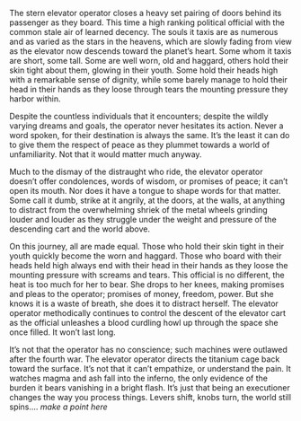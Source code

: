 The stern elevator operator closes a heavy set pairing of doors behind its passenger as they board. This time a high ranking political official with the common stale air of learned decency. The souls it taxis are as numerous and as varied as the stars in the heavens, which are slowly fading from view as the elevator now descends toward the planet’s heart. Some whom it taxis are short, some tall. Some are well worn, old and haggard, others hold their skin tight about them, glowing in their youth. Some hold their heads high with a remarkable sense of dignity, while some barely manage to hold their head in their hands as they loose through tears the mounting pressure they harbor within.

Despite the countless individuals that it encounters; despite the wildly varying dreams and goals, the operator never hesitates its action. Never a word spoken, for their destination is always the same. It’s the least it can do to give them the respect of peace as they plummet towards a world of unfamiliarity. Not that it would matter much anyway.

Much to the dismay of the distraught who ride, the elevator operator doesn’t offer condolences, words of wisdom, or promises of peace; it can’t open its mouth. Nor does it have a tongue to shape words for that matter. Some call it dumb, strike at it angrily, at the doors, at the walls, at anything to distract from the overwhelming shriek of the metal wheels grinding louder and louder as they struggle under the weight and pressure of the descending cart and the world above.

On this journey, all are made equal. Those who hold their skin tight in their youth quickly become the worn and haggard. Those who board with their heads held high always end with their head in their hands as they loose the mounting pressure with screams and tears. This official is no different, the heat is too much for her to bear. She drops to her knees, making promises and pleas to the operator; promises of money, freedom, power. But she knows it is a waste of breath, she does it to distract herself. The elevator operator methodically continues to control the descent of the elevator cart as the official unleashes a blood curdling howl up through the space she once filled. It won’t last long.

It’s not that the operator has no conscience; such machines were outlawed after the fourth war. The elevator operator directs the titanium cage back toward the surface. It’s not that it can’t empathize, or understand the pain. It watches magma and ash fall into the inferno, the only evidence of the burden it bears vanishing in a bright flash. It’s just that being an executioner changes the way you process things. Levers shift, knobs turn, the world still spins.... *make a point here*